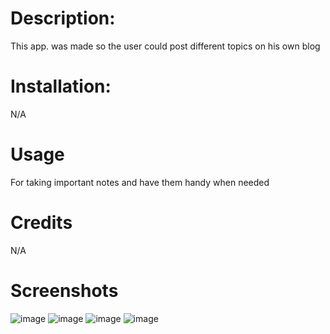 # Description:
This app. was made so the user could post different topics on his own blog

# Installation:
N/A

# Usage
For taking important notes and have them handy when needed

# Credits 
N/A

# Screenshots
![image](https://github.com/ferewar/challenge-14/assets/73423237/d9b6ea10-fa94-4ac6-92b4-66b831e926c9)
![image](https://github.com/ferewar/challenge-14/assets/73423237/cc90837b-a2da-4e31-9d57-e59f516db49d)
![image](https://github.com/ferewar/challenge-14/assets/73423237/3c3f5c81-fe40-402c-af4b-c0cfcd81180c)
![image](https://github.com/ferewar/challenge-14/assets/73423237/885207bf-d510-4203-872e-dde93a2b860b)


